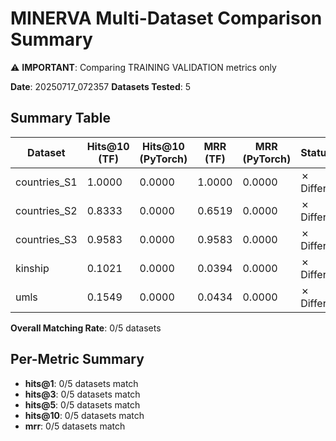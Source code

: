 # MINERVA Multi-Dataset Comparison Summary

⚠️ **IMPORTANT**: Comparing TRAINING VALIDATION metrics only

**Date**: 20250717_072357
**Datasets Tested**: 5

## Summary Table

| Dataset | Hits@10 (TF) | Hits@10 (PyTorch) | MRR (TF) | MRR (PyTorch) | Status |
|---------|--------------|-------------------|----------|---------------|--------|
| countries_S1 | 1.0000 | 0.0000 | 1.0000 | 0.0000 | ✗ Differ |
| countries_S2 | 0.8333 | 0.0000 | 0.6519 | 0.0000 | ✗ Differ |
| countries_S3 | 0.9583 | 0.0000 | 0.9583 | 0.0000 | ✗ Differ |
| kinship | 0.1021 | 0.0000 | 0.0394 | 0.0000 | ✗ Differ |
| umls | 0.1549 | 0.0000 | 0.0434 | 0.0000 | ✗ Differ |

**Overall Matching Rate**: 0/5 datasets

## Per-Metric Summary

- **hits@1**: 0/5 datasets match
- **hits@3**: 0/5 datasets match
- **hits@5**: 0/5 datasets match
- **hits@10**: 0/5 datasets match
- **mrr**: 0/5 datasets match

